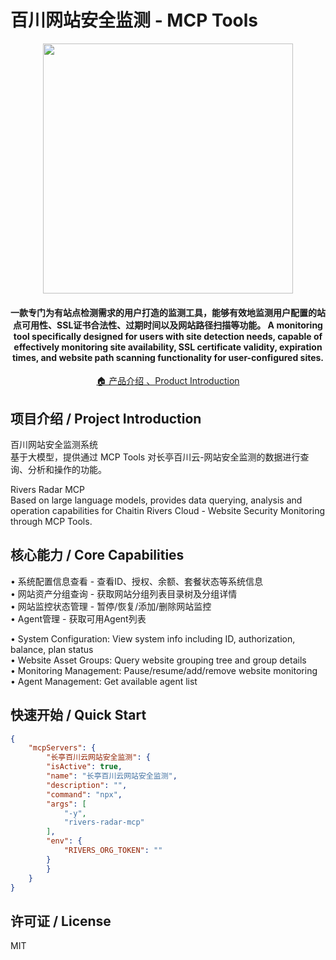 # 百川网站安全监测 - MCP Tools
<p align="center">
  <img src="https://rivers-collie.oss-accelerate.aliyuncs.com/cyber-wiki-prod/image/3dd6334ecacdbc21b48333d6cde5ef3f.png" width="400" />
</p>

<h4 align="center">
  一款专门为有站点检测需求的用户打造的监测工具，能够有效地监测用户配置的站点可用性、SSL证书合法性、过期时间以及网站路径扫描等功能。  
A monitoring tool specifically designed for users with site detection needs, capable of effectively monitoring site availability, SSL certificate validity, expiration times, and website path scanning functionality for user-configured sites.
</h4>

<p align="center">
  <a target="_blank" href="https://ly.safepoint.cloud/7djz7Nf">🏠 产品介绍 、Product Introduction</a> 
</p>

## 项目介绍 / Project Introduction

百川网站安全监测系统  
基于大模型，提供通过 MCP Tools 对长亭百川云-网站安全监测的数据进行查询、分析和操作的功能。  

Rivers Radar MCP  
Based on large language models, provides data querying, analysis and operation capabilities for Chaitin Rivers Cloud - Website Security Monitoring through MCP Tools.  

## 核心能力 / Core Capabilities

• 系统配置信息查看 - 查看ID、授权、余额、套餐状态等系统信息  
• 网站资产分组查询 - 获取网站分组列表目录树及分组详情  
• 网站监控状态管理 - 暂停/恢复/添加/删除网站监控  
• Agent管理 - 获取可用Agent列表  

• System Configuration: View system info including ID, authorization, balance, plan status  
• Website Asset Groups: Query website grouping tree and group details  
• Monitoring Management: Pause/resume/add/remove website monitoring  
• Agent Management: Get available agent list  

## 快速开始 / Quick Start
```json
{
    "mcpServers": {
        "长亭百川云网站安全监测": {
        "isActive": true,
        "name": "长亭百川云网站安全监测",
        "description": "",
        "command": "npx",
        "args": [
            "-y",
            "rivers-radar-mcp"
        ],
        "env": {
            "RIVERS_ORG_TOKEN": ""
        }
        }
    }
}
```

## 许可证 / License
MIT